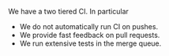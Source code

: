 We have a two tiered CI. In particular

- We do not automatically run CI on pushes.
- We provide fast feedback on pull requests.
- We run extensive tests in the merge queue.
